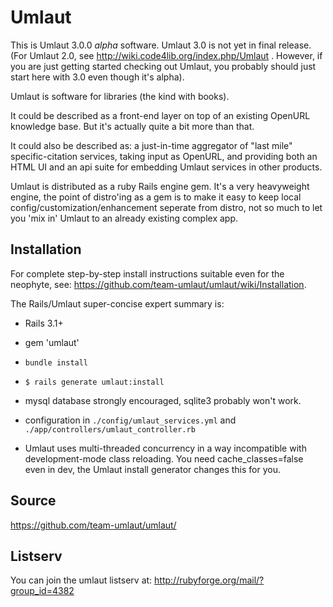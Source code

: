 # Umlaut

This is Umlaut 3.0.0 _alpha_ software. Umlaut 3.0 is not yet in final release. 
(For Umlaut 2.0, see http://wiki.code4lib.org/index.php/Umlaut . However, if 
you are just getting started checking out Umlaut, you probably should just
start here with 3.0 even though it's alpha). 

Umlaut is software for libraries (the kind with books). 

It could be described as a front-end layer on top of an existing OpenURL 
knowledge base. But it's actually quite a bit more than that. 

It could also be described as: a just-in-time aggregator of  "last mile" 
specific-citation services, taking input as OpenURL, and providing both an 
HTML UI and an api suite for embedding Umlaut services in other products. 

Umlaut is distributed as a ruby Rails engine gem. It's a very heavyweight engine,
the point of distro'ing as a gem is to make it easy to keep local 
config/customization/enhancement seperate from distro, not so much to let you
'mix in' Umlaut to an already existing complex app. 


## Installation

For complete step-by-step install instructions suitable even for the neophyte, see:
https://github.com/team-umlaut/umlaut/wiki/Installation. 

The Rails/Umlaut super-concise expert summary is:

* Rails 3.1+

* gem 'umlaut'

* `bundle install`
    
* `$ rails generate umlaut:install`

* mysql database strongly encouraged, sqlite3 probably won't work. 

* configuration in `./config/umlaut_services.yml` and `./app/controllers/umlaut_controller.rb` 

* Umlaut uses multi-threaded concurrency in a way incompatible with development-mode class reloading. You need cache_classes=false even in dev, the Umlaut install generator changes this for you. 
    
## Source

https://github.com/team-umlaut/umlaut/

## Listserv

You can join the umlaut listserv at:
http://rubyforge.org/mail/?group_id=4382
